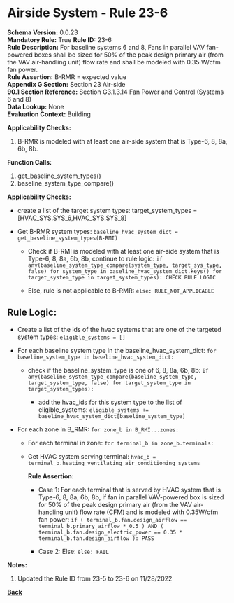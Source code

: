 
# Airside System - Rule 23-6  

**Schema Version:** 0.0.23  
**Mandatory Rule:** True
**Rule ID:** 23-6  
**Rule Description:** For baseline systems 6 and 8, Fans in parallel VAV fan-powered boxes shall be sized for 50% of the peak design primary air (from the VAV air-handling unit) flow rate and shall be modeled with 0.35 W/cfm fan power.  
**Rule Assertion:** B-RMR = expected value  
**Appendix G Section:** Section 23 Air-side  
**90.1 Section Reference:** Section G3.1.3.14 Fan Power and Control (Systems 6 and 8)  
**Data Lookup:** None  
**Evaluation Context:** Building  

**Applicability Checks:**  

1. B-RMR is modeled with at least one air-side system that is Type-6, 8, 8a, 6b, 8b.  

**Function Calls:**  

1. get_baseline_system_types()
2. baseline_system_type_compare()


**Applicability Checks:**  

- create a list of the target system types: target_system_types = [HVAC_SYS.SYS_6,HVAC_SYS.SYS_8]
- Get B-RMR system types: `baseline_hvac_system_dict = get_baseline_system_types(B-RMI)`

  - Check if B-RMI is modeled with at least one air-side system that is Type-6, 8, 8a, 6b, 8b, continue to rule logic: `if any(baseline_system_type_compare(system_type, target_sys_type, false) for system_type in baseline_hvac_system_dict.keys() for target_system_type in target_system_types): CHECK RULE LOGIC`

  - Else, rule is not applicable to B-RMR: `else: RULE_NOT_APPLICABLE`

## Rule Logic:  
- Create a list of the ids of the hvac systems that are one of the targeted system types: `eligible_systems = []`

- For each baseline system type in the baseline_hvac_system_dict: `for baseline_system_type in baseline_hvac_system_dict:`

  - check if the baseline_system_type is one of 6, 8, 8a, 6b, 8b: `if any(baseline_system_type_compare(baseline_system_type, target_system_type, false) for target_system_type in target_system_types):`

    - add the hvac_ids for this system type to the list of eligible_systems: `eligible_systems += baseline_hvac_system_dict[baseline_system_type]`

- For each zone in B_RMR: `for zone_b in B_RMI...zones:`

  - For each terminal in zone: `for terminal_b in zone_b.terminals:`

  - Get HVAC system serving terminal: `hvac_b = terminal_b.heating_ventilating_air_conditioning_systems`

      **Rule Assertion:**

      - Case 1: For each terminal that is served by HVAC system that is Type-6, 8, 8a, 6b, 8b, if fan in parallel VAV-powered box is sized for 50% of the peak design primary air (from the VAV air-handling unit) flow rate (CFM) and is modeled with 0.35W/cfm fan power: `if ( terminal_b.fan.design_airflow == terminal_b.primary_airflow * 0.5 ) AND ( terminal_b.fan.design_electric_power == 0.35 * terminal_b.fan.design_airflow ): PASS`

      - Case 2: Else: `else: FAIL`
        
**Notes:**
1. Updated the Rule ID from 23-5 to 23-6 on 11/28/2022


**[Back](../_toc.md)**
